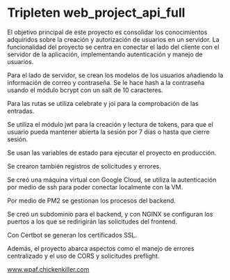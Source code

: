 # Tripleten web_project_api_full

El objetivo principal de este proyecto es consolidar los conocimientos adquiridos sobre la creación y autorización de usuarios en un servidor. La funcionalidad del proyecto se centra en conectar el lado del cliente con el servidor de la aplicación, implementando autenticación y manejo de usuarios.

Para el lado de servidor, se crean los modelos de los usuarios añadiendo la información de correo y contraseña. Se le hace hash a la contraseña usando el módulo bcrypt con un salt de 10 caracteres.

Para las rutas se utiliza celebrate y joi para la comprobación de las entradas.

Se utiliza el módulo jwt para la creación y lectura de tokens, para que el usuario pueda mantener abierta la sesión por 7 días o hasta que cierre sesión.

Se usan las variables de estado para ejecutar el proyecto en producción.

Se crearon también registros de solicitudes y errores.

Se creó una máquina virtual con Google Cloud, se utiliza la autenticación por medio de ssh para poder conectar localmente con la VM.

Por medio de PM2 se gestionan los procesos del backend.

Se creó un subdominio para el backend, y con NGINX se configuran los puertos a los que se redirigirán las solicitudes del frontend.

Con Certbot se generan los certificados SSL.

Además, el proyecto abarca aspectos como el manejo de errores centralizado y el uso de CORS y solicitudes preflight.


www.wpaf.chickenkiller.com